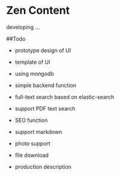 # Zen Content

developing ...

##Todo

* prototype design of UI
* template of UI
* using mongodb
* simple backend function
* full-text search based on elastic-search
* support PDF text search
* SEO function
* support markdown


* photo support
* file download
* production description
